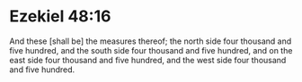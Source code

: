 # Ezekiel 48:16

And these [shall be] the measures thereof; the north side four thousand and five hundred, and the south side four thousand and five hundred, and on the east side four thousand and five hundred, and the west side four thousand and five hundred.